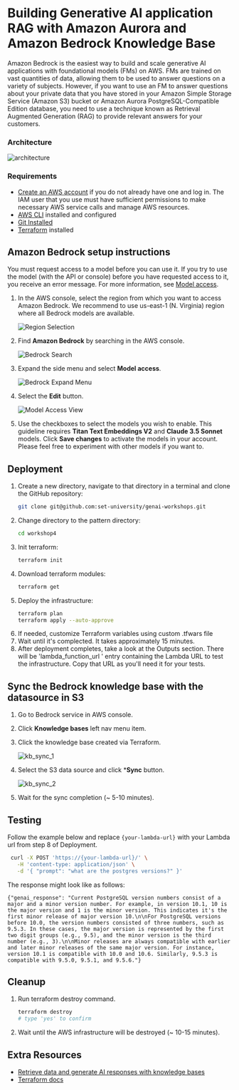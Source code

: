 # Building Generative AI application RAG with Amazon Aurora and Amazon Bedrock Knowledge Base

Amazon Bedrock is the easiest way to build and scale generative AI applications with foundational models (FMs) on AWS.
FMs are
trained on vast quantities of data, allowing them to be used to answer questions on a variety of subjects. However, if
you want to use an FM to answer questions about your private data that you have stored in your Amazon Simple Storage
Service (Amazon S3) bucket or Amazon Aurora PostgreSQL-Compatible Edition database, you need to use a technique known as
Retrieval Augmented Generation (RAG) to provide relevant answers for your customers.

### Architecture

![architecture](docs/architecture.png)

### Requirements

* [Create an AWS account](https://portal.aws.amazon.com/gp/aws/developer/registration/index.html) if you do not already
  have one and log in. The IAM user that you use must have sufficient permissions to make necessary AWS service calls
  and manage AWS resources.
* [AWS CLI](https://docs.aws.amazon.com/cli/latest/userguide/install-cliv2.html) installed and configured
* [Git Installed](https://git-scm.com/book/en/v2/Getting-Started-Installing-Git)
* [Terraform](https://developer.hashicorp.com/terraform/tutorials/aws-get-started/install-cli) installed

## Amazon Bedrock setup instructions

You must request access to a model before you can use it. If you try to use the model (with the API or console) before
you have requested access to it, you receive an error message. For more information,
see [Model access](https://docs.aws.amazon.com/bedrock/latest/userguide/model-access.html).

1. In the AWS console, select the region from which you want to access Amazon Bedrock. We recommend to use us-east-1 (N.
   Virginia) region where all Bedrock models are available.

   ![Region Selection](docs/bedrock_setup_1.png)

2. Find **Amazon Bedrock** by searching in the AWS console.

   ![Bedrock Search](docs/bedrock_setup_2.png)

3. Expand the side menu and select **Model access**.

   ![Bedrock Expand Menu](docs/bedrock_setup_3.png)

4. Select the **Edit** button.

   ![Model Access View](bedrock_setup/model-access-view.png)

5. Use the checkboxes to select the models you wish to enable. This guideline requires **Titan Text Embeddings V2** and
   **Claude 3.5 Sonnet** models. Click **Save
   changes** to activate the models in your account. Please feel free to
   experiment with other models if you want to.

## Deployment

1. Create a new directory, navigate to that directory in a terminal and clone the GitHub repository:
   ```bash
   git clone git@github.com:set-university/genai-workshops.git
   ```
2. Change directory to the pattern directory:
    ```bash
    cd workshop4
    ```
3. Init terraform:
    ```bash
    terraform init
    ```
4. Download terraform modules:
    ```bash
    terraform get
    ```
5. Deploy the infrastructure:
    ```bash
    terraform plan
    terraform apply --auto-approve 
    ```
6. If needed, customize Terraform variables using custom .tfwars file
7. Wait until it's complected. It takes approximately 15 minutes.
8. After deployment completes, take a look at the Outputs section. There will be 'lambda_function_url ' entry containing
   the Lambda URL to
   test the infrastructure. Copy that URL as you'll need it for your tests.

## Sync the Bedrock knowledge base with the datasource in S3

1. Go to Bedrock service in AWS console.
2. Click **Knowledge bases** left nav menu item.
3. Click the knowledge base created via Terraform.

   ![kb_sync_1](docs/kb_sync_1.png)

4. Select the S3 data source and click ***Sync** button.

   ![kb_sync_2](docs/kb_sync_2.png)

5. Wait for the sync completion (~ 5-10 minutes).

## Testing

Follow the example below and replace `{your-lambda-url}` with your Lambda url from step 8 of Deployment.

```bash
 curl -X POST 'https://{your-lambda-url}/' \
   -H 'content-type: application/json' \
   -d '{ "prompt": "what are the postgres versions?" }'
```

The response might look like as follows:

```text
{"genai_response": "Current PostgreSQL version numbers consist of a major and a minor version number. For example, in version 10.1, 10 is the major version and 1 is the minor version. This indicates it's the first minor release of major version 10.\n\nFor PostgreSQL versions before 10.0, the version numbers consisted of three numbers, such as 9.5.3. In these cases, the major version is represented by the first two digit groups (e.g., 9.5), and the minor version is the third number (e.g., 3).\n\nMinor releases are always compatible with earlier and later minor releases of the same major version. For instance, version 10.1 is compatible with 10.0 and 10.6. Similarly, 9.5.3 is compatible with 9.5.0, 9.5.1, and 9.5.6."}
```

## Cleanup

1. Run terraform destroy command.
    ```bash
    terraform destroy
   # type 'yes' to confirm
    ```
2. Wait until the AWS infrastructure will be destroyed (~ 10-15 minutes).

## Extra Resources

* [Retrieve data and generate AI responses with knowledge bases](https://docs.aws.amazon.com/bedrock/latest/userguide/knowledge-base.html)
* [Terraform docs](https://developer.hashicorp.com/terraform/docs)